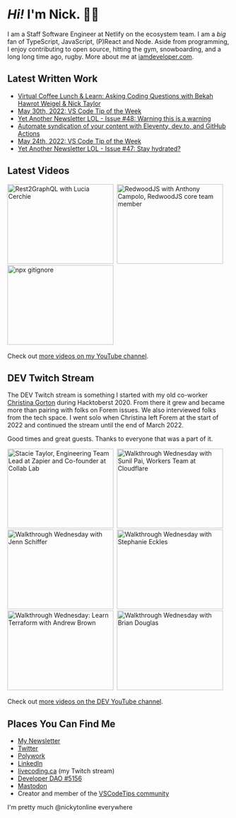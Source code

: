 # <em>Hi!</em> I'm Nick. 👋🏻

I am a Staff Software Engineer at Netlify on the ecosystem team. I am a <em>big</em> fan of TypeScript, JavaScript, (P)React and Node. Aside from programming, I enjoy contributing to open source, hitting the gym, snowboarding, and a long long time ago, rugby. More about me at [iamdeveloper.com](https://iamdeveloper.com).

## Latest Written Work

<!-- BLOG-POST-LIST:START -->
- [Virtual Coffee Lunch &amp; Learn: Asking Coding Questions with Bekah Hawrot Weigel &amp; Nick Taylor](https://www.iamdeveloper.com/posts/virtual-coffee-lunch-learn-asking-coding-questions-with-bekah-hawrot-weigel-nick-taylor-2bcj/)
- [May 30th, 2022: VS Code Tip of the Week](https://community.vscodetips.com/nickytonline/may-30th-2022-vs-code-tip-of-the-week-28pm)
- [Yet Another Newsletter LOL - Issue #48: Warning this is a warning](https://www.getrevue.co/profile/nickytonline/issues/yet-another-newsletter-lol-issue-48-warning-this-is-a-warning-1190310)
- [Automate syndication of your content with Eleventy, dev.to, and GitHub Actions](https://www.iamdeveloper.com/posts/my-eleventy-meetup-talk-3b2p/)
- [May 24th, 2022: VS Code Tip of the Week](https://community.vscodetips.com/nickytonline/may-24th-2022-vs-code-tip-of-the-week-cgi)
- [Yet Another Newsletter LOL - Issue #47: Stay hydrated?](https://www.getrevue.co/profile/nickytonline/issues/yet-another-newsletter-lol-issue-47-stay-hydrated-1180140)
<!-- BLOG-POST-LIST:END -->

## Latest Videos

<!-- VIDEO-LIST:START --><div><a href="https://www.youtube.com/watch?v=rOSqy02eiuk" title="Rest2GraphQL with Lucia Cerchie"><img src="https://i3.ytimg.com/vi/rOSqy02eiuk/hqdefault.jpg" alt="Rest2GraphQL with Lucia Cerchie" width="240" height="180" /></a>&nbsp;&nbsp;<a href="https://www.youtube.com/watch?v=URQSVmrr8Vo" title="RedwoodJS with Anthony Campolo, RedwoodJS core team member"><img src="https://i2.ytimg.com/vi/URQSVmrr8Vo/hqdefault.jpg" alt="RedwoodJS with Anthony Campolo, RedwoodJS core team member" width="240" height="180" /></a>&nbsp;&nbsp;<a href="https://www.youtube.com/watch?v=pSq7bSk3WqU" title="npx gitignore"><img src="https://i1.ytimg.com/vi/pSq7bSk3WqU/hqdefault.jpg" alt="npx gitignore" width="240" height="180" /></a>&nbsp;&nbsp;</div><!-- VIDEO-LIST:END -->

Check out [more videos on my YouTube channel](http://youtube.iamdeveloper.com/).

## DEV Twitch Stream

The DEV Twitch stream is something I started with my old co-worker [Christina Gorton](https://twitter.com/coffeecraftcode) during Hacktoberst 2020. From there it grew and became more than pairing with folks on Forem issues. We also interviewed folks from the tech space. I went solo when Christina left Forem at the start of 2022 and continued the stream until the end of March 2022.

Good times and great guests. Thanks to everyone that was a part of it.

<div>
  <a
    href="https://www.youtube.com/watch?v=cmooRSV4sr8"
    title="Stacie Taylor, Engineering Team Lead at Zapier and Co-founder at Collab Lab"
    ><img
      src="https://i4.ytimg.com/vi/cmooRSV4sr8/hqdefault.jpg"
      alt="Stacie Taylor, Engineering Team Lead at Zapier and Co-founder at Collab Lab"
      width="240"
      height="180" /></a
  >&nbsp;&nbsp;<a
    href="https://www.youtube.com/watch?v=zMEvgvSrPuo"
    title="Walkthrough Wednesday with Sunil Pai, Workers Team at Cloudflare"
    ><img
      src="https://i3.ytimg.com/vi/zMEvgvSrPuo/hqdefault.jpg"
      alt="Walkthrough Wednesday with Sunil Pai, Workers Team at Cloudflare"
      width="240"
      height="180" /></a
  >&nbsp;&nbsp;<a
    href="https://www.youtube.com/watch?v=MWkJFsC9jZo"
    title="Walkthrough Wednesday with Jenn Schiffer"
    ><img
      src="https://i2.ytimg.com/vi/MWkJFsC9jZo/hqdefault.jpg"
      alt="Walkthrough Wednesday with Jenn Schiffer"
      width="240"
      height="180" /></a
  >&nbsp;&nbsp<a
    href="https://www.youtube.com/watch?v=IH2IcYMxab4"
    title="Walkthrough Wednesday with Stephanie Eckles"
    ><img
      src="https://i2.ytimg.com/vi/IH2IcYMxab4/hqdefault.jpg"
      alt="Walkthrough Wednesday with Stephanie Eckles"
      width="240"
      height="180" /></a
  >&nbsp;&nbsp;<a
    href="https://www.youtube.com/watch?v=wHWzxGD_cRk"
    title="Walkthrough Wednesday: Learn Terraform with Andrew Brown"
    ><img
      src="https://i4.ytimg.com/vi/wHWzxGD_cRk/hqdefault.jpg"
      alt="Walkthrough Wednesday: Learn Terraform with Andrew Brown"
      width="240"
      height="180" /></a
  >&nbsp;&nbsp;<a
    href="https://www.youtube.com/watch?v=d1KCS6C4Rus"
    title="Walkthrough Wednesday with Brian Douglas"
    ><img
      src="https://i1.ytimg.com/vi/d1KCS6C4Rus/hqdefault.jpg"
      alt="Walkthrough Wednesday with Brian Douglas"
      width="240"
      height="180" /></a
  >
</div>

Check out [more videos on the DEV YouTube channel](https://www.youtube.com/thepracticaldevteam).

## Places You Can Find Me

- [My Newsletter](https://newsletter.iamdeveloper.com)
- [Twitter](https://twitter.com/nickytonline)
- [Polywork](https://timeline.iamdeveloper.com)
- [LinkedIn](https://www.linkedin.com/in/nickytonline/)
- [livecoding.ca](https://livecoding.ca) (my Twitch stream)
- [Developer DAO #5156](https://opensea.io/assets/0x25ed58c027921e14d86380ea2646e3a1b5c55a8b/5156)
- [Mastodon](https://toot.cafe/@nickytonline)
- Creator and member of the [VSCodeTips community](https://community.vscodetips.com)

I'm pretty much @nickytonline everywhere
